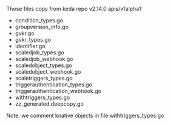 Those files copy from keda repo v2.14.0 apis/v1alpha1:
* condition_types.go
* groupversion_info.go
* gvkr.go
* gvkr_types.go
* identifier.go
* scaledjob_types.go
* scaledjob_webhook.go
* scaledobject_types.go
* scaledobject_webhook.go
* scaletriggers_types.go
* triggerauthentication_types.go
* triggerauthentication_webhook.go
* withtriggers_types.go
* zz_generated.deepcopy.go

Note: we comment knative objects in file withtriggers_types.go